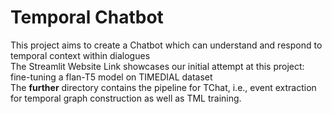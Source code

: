 # Temporal Chatbot

This project aims to create a Chatbot which can understand and respond to temporal context within dialogues<br>
The Streamlit Website Link showcases our initial attempt at this project: fine-tuning a flan-T5 model on TIMEDIAL dataset<br>
The **further** directory contains the pipeline for TChat, i.e., event extraction for temporal graph construction as well as TML training. 

